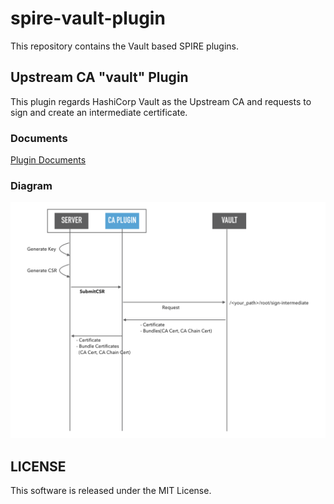 # spire-vault-plugin
This repository contains the Vault based SPIRE plugins.


## Upstream CA "vault" Plugin
This plugin regards HashiCorp Vault as the Upstream CA and requests to sign and create an intermediate certificate.

### Documents

[Plugin Documents](doc/vault-upstream-ca.md)

### Diagram

![vault-upstrea-ca-flow](images/vault-upstream-ca-flow.png)

## LICENSE

This software is released under the MIT License.
